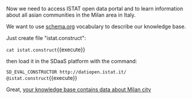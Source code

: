 Now we need to access ISTAT open data portal and to learn information about all asian communities in the Milan area in Italy.

We want to use [schema.org](http://schema.org) vocabulary to describe our knowledge base.

Just create  file "istat.construct":

`cat istat.construct`{{execute}}

then load it in the SDaaS platform with the command:

`SD_EVAL_CONSTRUCTOR http://datiopen.istat.it/ @istat.construct`{{execute}}

Great, [your knowledge base contains data about Milan city](https://[[HOST_SUBDOMAIN]]-8889-[[KATACODA_HOST]].environments.katacoda.com/sdaas/#explore:kb:http://data.mycompany.com/resource/city_015146)


